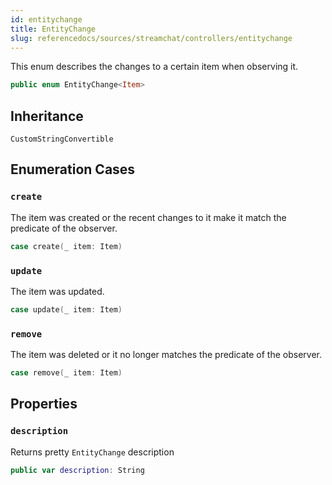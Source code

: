 ```yaml
---
id: entitychange 
title: EntityChange
slug: referencedocs/sources/streamchat/controllers/entitychange
---
```


This enum describes the changes to a certain item when observing it.

``` swift
public enum EntityChange<Item> 
```

## Inheritance

`CustomStringConvertible`

## Enumeration Cases

### `create`

The item was created or the recent changes to it make it match the predicate of the observer.

``` swift
case create(_ item: Item)
```

### `update`

The item was updated.

``` swift
case update(_ item: Item)
```

### `remove`

The item was deleted or it no longer matches the predicate of the observer.

``` swift
case remove(_ item: Item)
```

## Properties

### `description`

Returns pretty `EntityChange` description

``` swift
public var description: String 
```
